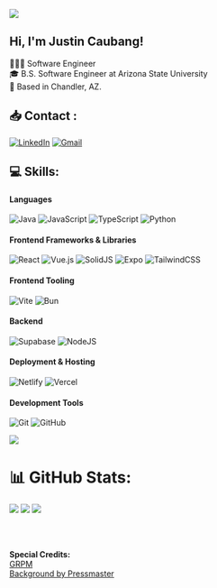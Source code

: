 


![](https://user-images.githubusercontent.com/74038190/212284100-561aa473-3905-4a80-b561-0d28506553ee.gif)
## Hi, I'm Justin Caubang!
👨🏻‍💻 Software Engineer <br/>
🎓 B.S. Software Engineer at Arizona State University <br/>
📌 Based in Chandler, AZ. 


## 📥 Contact : 
[![LinkedIn](https://img.shields.io/badge/LinkedIn-%230A66C2.svg?style=for-the-badge&logo=linkedin&logoColor=white)](https://linkedin.com/in/Justin-Caubang) 
[![Gmail](https://img.shields.io/badge/Gmail-%23D14836.svg?style=for-the-badge&logo=gmail&logoColor=white)](mailto:caubang.justin@gmail.com)


 
## 💻 Skills:

#### Languages
![Java](https://img.shields.io/badge/java-%23ED8B00.svg?style=for-the-badge&logo=openjdk&logoColor=white)
![JavaScript](https://img.shields.io/badge/javascript-%23323330.svg?style=for-the-badge&logo=javascript&logoColor=%23F7DF1E) 
![TypeScript](https://img.shields.io/badge/typescript-%23007ACC.svg?style=for-the-badge&logo=typescript&logoColor=white)
![Python](https://img.shields.io/badge/python-3670A0?style=for-the-badge&logo=python&logoColor=ffdd54)

#### Frontend Frameworks & Libraries
![React](https://img.shields.io/badge/react-%2320232a.svg?style=for-the-badge&logo=react&logoColor=%2361DAFB)
![Vue.js](https://img.shields.io/badge/vue.js-%2335495e.svg?style=for-the-badge&logo=vuedotjs&logoColor=%234FC08D)
![SolidJS](https://img.shields.io/badge/SolidJS-2c4f7c?style=for-the-badge&logo=solid&logoColor=c8c9cb)
![Expo](https://img.shields.io/badge/expo-1C1E24?style=for-the-badge&logo=expo&logoColor=#D04A37)
![TailwindCSS](https://img.shields.io/badge/tailwindcss-%2338B2AC.svg?style=for-the-badge&logo=tailwind-css&logoColor=white)

#### Frontend Tooling
![Vite](https://img.shields.io/badge/vite-%23646CFF.svg?style=for-the-badge&logo=vite&logoColor=white)
![Bun](https://img.shields.io/badge/Bun-%23000000.svg?style=for-the-badge&logo=bun&logoColor=white)

#### Backend
![Supabase](https://img.shields.io/badge/Supabase-3ECF8E?style=for-the-badge&logo=supabase&logoColor=white) 
![NodeJS](https://img.shields.io/badge/node.js-6DA55F?style=for-the-badge&logo=node.js&logoColor=white)

#### Deployment & Hosting
![Netlify](https://img.shields.io/badge/netlify-%23000000.svg?style=for-the-badge&logo=netlify&logoColor=#00C7B7)
![Vercel](https://img.shields.io/badge/vercel-%23000000.svg?style=for-the-badge&logo=vercel&logoColor=white)

#### Development Tools
![Git](https://img.shields.io/badge/git-%23F05033.svg?style=for-the-badge&logo=git&logoColor=white) 
![GitHub](https://img.shields.io/badge/github-%23121011.svg?style=for-the-badge&logo=github&logoColor=white) 

![](https://user-images.githubusercontent.com/74038190/212284100-561aa473-3905-4a80-b561-0d28506553ee.gif)


# 📊 GitHub Stats:
![](https://github-readme-stats.vercel.app/api?username=JustinKeith05&theme=shadow_red&hide_border=false&include_all_commits=true&count_private=true)
![](https://nirzak-streak-stats.vercel.app/?user=JustinKeith05&theme=shadow_red&hide_border=false)
![](https://github-readme-stats.vercel.app/api/top-langs/?username=JustinKeith05&theme=shadow_red&hide_border=false&include_all_commits=true&count_private=true&layout=compact)


<br/>
<br/>


**Special Credits:** <br/>
[GRPM](https://gprm.itsvg.in/) <br/>
[Background by Pressmaster](https://www.pexels.com/video/digital-calculation-of-geometrical-space-3141211/) <br/>

<!-- Proudly created with GPRM ( https://gprm.itsvg.in ) -->

<!--
**JustinKeith05/JustinKeith05** is a ✨ _special_ ✨ repository because its `README.md` (this file) appears on your GitHub profile.

Here are some ideas to get you started:

- 🔭 I’m currently working on ...
- 🌱 I’m currently learning ...
- 👯 I’m looking to collaborate on ...
- 🤔 I’m looking for help with ...
- 💬 Ask me about ...
- 📫 How to reach me: ...
- 😄 Pronouns: ...
- ⚡ Fun fact: ...
-->
